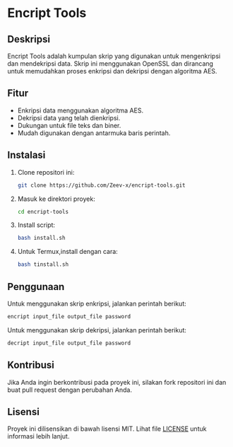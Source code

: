 # Encript Tools

## Deskripsi
Encript Tools adalah kumpulan skrip yang digunakan untuk mengenkripsi dan mendekripsi data. Skrip ini menggunakan OpenSSL dan dirancang untuk memudahkan proses enkripsi dan dekripsi dengan algoritma AES.

## Fitur
- Enkripsi data menggunakan algoritma AES.
- Dekripsi data yang telah dienkripsi.
- Dukungan untuk file teks dan biner.
- Mudah digunakan dengan antarmuka baris perintah.

## Instalasi
1. Clone repositori ini:
    ```bash
    git clone https://github.com/Zeev-x/encript-tools.git
    ```
2. Masuk ke direktori proyek:
    ```bash
    cd encript-tools
    ```
3. Install script:
    ```bash
    bash install.sh
    ```
4. Untuk Termux,install dengan cara:
    ```bash
    bash tinstall.sh
    ```

## Penggunaan
Untuk menggunakan skrip enkripsi, jalankan perintah berikut:
```bash
encript input_file output_file password
```
Untuk menggunakan skrip dekripsi, jalankan perintah berikut:
```bash
decript input_file output_file password
```

## Kontribusi
Jika Anda ingin berkontribusi pada proyek ini, silakan fork repositori ini dan buat pull request dengan perubahan Anda.

## Lisensi
Proyek ini dilisensikan di bawah lisensi MIT. Lihat file [LICENSE](LICENSE) untuk informasi lebih lanjut.
